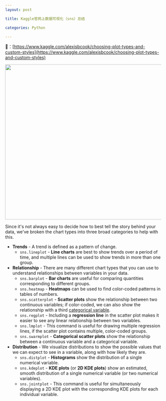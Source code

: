 ```yaml
---
layout: post

title: Kaggle官网上数据可视化（sns）总结

categories: Python

---
```


🔗：[https://www.kaggle.com/alexisbcook/choosing-plot-types-and-custom-styles](https://www.kaggle.com/alexisbcook/choosing-plot-types-and-custom-styles)

<img src="https://imgur.com/2VmgDnF.png" height="500" width="1000" usemap="#plottingmap" />
<map name="plottingmap">
  <area shape="rect" coords="262,342,402,476" href="https://www.kaggle.com/alexisbcook/hello-seaborn" title="EXAMPLE: sns.lineplot(data=my_data)">
  <area shape="rect" coords="8,75,154,200" href="https://www.kaggle.com/alexisbcook/bar-charts-and-heatmaps" title="EXAMPLE: sns.swarmplot(x=my_data['Column 1'], y=my_data['Column 2'])">
   <area shape="rect" coords="8,200,154,350" href="https://www.kaggle.com/alexisbcook/bar-charts-and-heatmaps" title="EXAMPLE: sns.regplot(x=my_data['Column 1'], y=my_data['Column 2'])">
   <area shape="rect" coords="8,350,154,500" href="https://www.kaggle.com/alexisbcook/bar-charts-and-heatmaps" title='EXAMPLE: sns.lmplot(x="Column 1", y="Column 2", hue="Column 3", data=my_data)'>
      <area shape="rect" coords="229,10,393,160" href="https://www.kaggle.com/alexisbcook/bar-charts-and-heatmaps" title="EXAMPLE: sns.scatterplot(x=my_data['Column 1'], y=my_data['Column 2'], hue=my_data['Column 3'])">
     <area shape="rect" coords="397,10,566,160" href="https://www.kaggle.com/alexisbcook/line-charts" title="EXAMPLE: sns.heatmap(data=my_data)">
     <area shape="rect" coords="565,10,711,160" href="https://www.kaggle.com/alexisbcook/line-charts" title="EXAMPLE: sns.barplot(x=my_data.index, y=my_data['Column'])">
     <area shape="rect" coords="780,55,940,210" href="https://www.kaggle.com/alexisbcook/scatter-plots" title="EXAMPLE: sns.jointplot(x=my_data['Column 1'], y=my_data['Column 2'], kind='kde')">
     <area shape="rect" coords="780,210,940,350" href="https://www.kaggle.com/alexisbcook/scatter-plots" title="EXAMPLE: sns.kdeplot(data=my_data['Column'], shade=True)">
   <area shape="rect" coords="780,360,1000,500" href="https://www.kaggle.com/alexisbcook/scatter-plots" title="EXAMPLE: sns.distplot(a=my_data['Column'], kde=False)">
</map>

Since it's not always easy to decide how to best tell the story behind your data, we've broken the chart types into three broad categories to help with this.
- **Trends** - A trend is defined as a pattern of change.
    - `sns.lineplot` - **Line charts** are best to show trends over a period of time, and multiple lines can be used to show trends in more than one group.
- **Relationship** - There are many different chart types that you can use to understand relationships between variables in your data.
    - `sns.barplot` - **Bar charts** are useful for comparing quantities corresponding to different groups.
    - `sns.heatmap` - **Heatmaps** can be used to find color-coded patterns in tables of numbers.
    - `sns.scatterplot` - **Scatter plots** show the relationship between two continuous variables; if color-coded, we can also show the relationship with a third [categorical variable](https://en.wikipedia.org/wiki/Categorical_variable).
    - `sns.regplot` - Including a **regression line** in the scatter plot makes it easier to see any linear relationship between two variables.
    - `sns.lmplot` - This command is useful for drawing multiple regression lines, if the scatter plot contains multiple, color-coded groups.
    - `sns.swarmplot` - **Categorical scatter plots** show the relationship between a continuous variable and a categorical variable.
- **Distribution** - We visualize distributions to show the possible values that we can expect to see in a variable, along with how likely they are.
    - `sns.distplot` - **Histograms** show the distribution of a single numerical variable.
    - `sns.kdeplot` - **KDE plots** (or **2D KDE plots**) show an estimated, smooth distribution of a single numerical variable (or two numerical variables).
    - `sns.jointplot` - This command is useful for simultaneously displaying a 2D KDE plot with the corresponding KDE plots for each individual variable.
    
